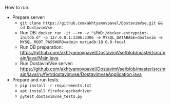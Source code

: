 How to run:
* Prepare server:
  * `git clone https://github.com/akhtyamovpavel/DostavimVse.git && cd DostavimVse`
  * Run DB: `docker run -it --rm -v "$PWD:/docker-entrypoint-initdb.d" -p 127.0.0.1:3306:3306 -e MYSQL_DATABASE=dostavim -e MYSQL_ROOT_PASSWORD=admin mariadb:10.6.0-focal`
  * Run DB preparation: https://github.com/akhtyamovpavel/DostavimVse/blob/master/src/main/java/Main.java
  * Run DostavimVse server: https://github.com/akhtyamovpavel/DostavimVse/blob/master/src/main/java/ru/fivt/dostavimvse/DostavimvseApplication.java
* Prepare and run tests:
  * `pip install -r requirements.txt`
  * `apt install firefox-geckodriver`
  * `pytest dostavimvse_tests.py`
